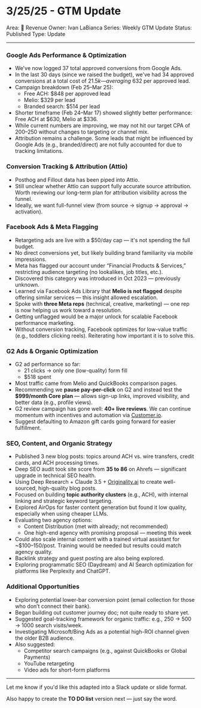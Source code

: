 # 3/25/25 - GTM Update

Area: 🤑 Revenue
Owner: Ivan LaBianca
Series: Weekly GTM Update
Status: Published
Type: Update

---

### Google Ads Performance & Optimization

- We've now logged 37 total approved conversions from Google Ads.
- In the last 30 days (since we raised the budget), we've had 34 approved conversions at a total cost of $21.5k — averaging ~$632 per approved lead.
- Campaign breakdown (Feb 25–Mar 25):
    - Free ACH: $848 per approved lead
    - Melio: $329 per lead
    - Branded search: $514 per lead
- Shorter timeframe (Feb 24–Mar 17) showed slightly better performance: Free ACH at $630, Melio at $336.
- While current numbers are improving, we may not hit our target CPA of $200–$250 without changes to targeting or channel mix.
- Attribution remains a challenge. Some leads that might be influenced by Google Ads (e.g., branded/direct) are not fully accounted for due to tracking limitations.

### Conversion Tracking & Attribution (Attio)

- Posthog and Fillout data has been piped into Attio.
- Still unclear whether Attio can support fully accurate source attribution. Worth reviewing our long-term plan for attribution visibility across the funnel.
- Ideally, we want full-funnel view (from source → signup → approval → activation).

### Facebook Ads & Meta Flagging

- Retargeting ads are live with a $50/day cap — it's not spending the full budget.
- No direct conversions yet, but likely building brand familiarity via mobile impressions.
- Meta has flagged our account under “Financial Products & Services,” restricting audience targeting (no lookalikes, job titles, etc.).
- Discovered this category was introduced in Oct 2023 — previously unknown.
- Learned via Facebook Ads Library that **Melio is not flagged** despite offering similar services — this insight allowed escalation.
- Spoke with **three Meta reps** (technical, creative, marketing) — one rep is now helping us work toward a resolution.
- Getting unflagged would be a major unlock for scalable Facebook performance marketing.
- Without conversion tracking, Facebook optimizes for low-value traffic (e.g., toddlers clicking reels). Reiterating how important it is to solve this.

### G2 Ads & Organic Optimization

- G2 ad performance so far:
    - 21 clicks → only one (low-quality) form fill
    - $518 spent
- Most traffic came from Melio and QuickBooks comparison pages.
- Recommending we **pause pay-per-click** on G2 and instead test the **$999/month Core plan** — allows sign-up links, improved visibility, and better data (e.g., profile views).
- G2 review campaign has gone well: **40+ live reviews**. We can continue momentum with incentives and automation via [Customer.io](http://customer.io/).
- Suggest defaulting to Amazon gift cards going forward for easier fulfillment.

### SEO, Content, and Organic Strategy

- Published 3 new blog posts: topics around ACH vs. wire transfers, credit cards, and ACH processing times.
- Deep SEO audit took site score from **35 to 86** on Ahrefs — significant upgrade in technical SEO health.
- Using Deep Research + Claude 3.5 + [Originality.ai](http://originality.ai/) to create well-sourced, high-quality blog posts.
- Focused on building **topic authority clusters** (e.g., ACH), with internal linking and strategic keyword targeting.
- Explored AirOps for faster content generation but found it low quality, especially when using cheaper LLMs.
- Evaluating two agency options:
    - Content Distribution (met with already; not recommended)
    - One high-end agency with promising proposal — meeting this week
- Could also scale internal content with a trained virtual assistant for ~$100–150/post. Training would be needed but results could match agency quality.
- Backlink strategy and guest posting are also being explored.
- Exploring programmatic SEO (Daydream) and AI Search optimization for platforms like Perplexity and ChatGPT.

### Additional Opportunities

- Exploring potential lower-bar conversion point (email collection for those who don’t connect their bank).
- Began building out customer journey doc; not quite ready to share yet.
- Suggested goal-tracking framework for organic traffic: e.g., 250 → 500 → 1000 search visits/week.
- Investigating Microsoft/Bing Ads as a potential high-ROI channel given the older B2B audience.
- Also suggested:
    - Competitor search campaigns (e.g., against QuickBooks or Global Payments)
    - YouTube retargeting
    - Video ads for short-form platforms

---

Let me know if you'd like this adapted into a Slack update or slide format.

Also happy to create the **TO DO list** version next — just say the word.